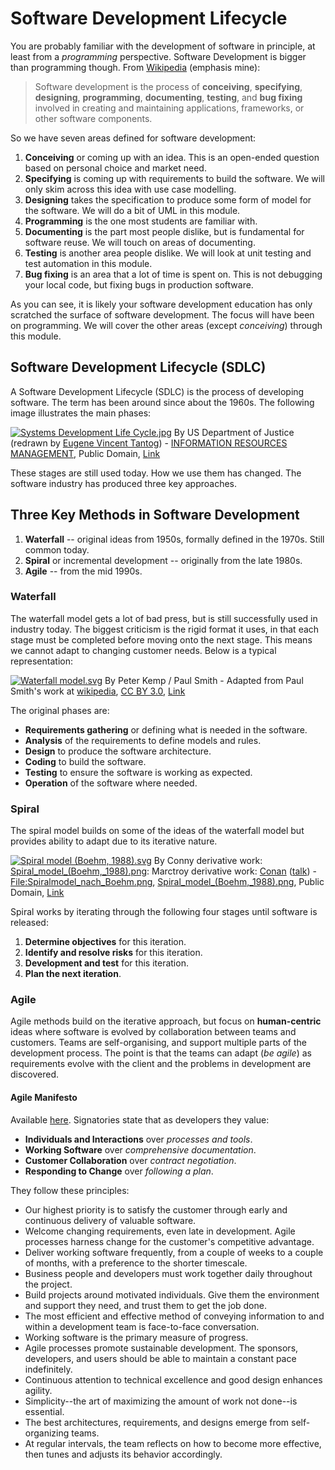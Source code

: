 # Software Development Lifecycle

You are probably familiar with the development of software in principle, at least from a *programming* perspective. Software Development is bigger than programming though. From [Wikipedia](https://en.wikipedia.org/wiki/Software_development) (emphasis mine):

> Software development is the process of **conceiving**, **specifying**, **designing**, **programming**, **documenting**, **testing**, and **bug fixing** involved in creating and maintaining applications, frameworks, or other software components.

So we have seven areas defined for software development:

1. **Conceiving** or coming up with an idea. This is an open-ended question based on personal choice and market need.
2. **Specifying** is coming up with requirements to build the software. We will only skim across this idea with use case modelling.
3. **Designing** takes the specification to produce some form of model for the software. We will do a bit of UML in this module.
4. **Programming** is the one most students are familiar with.
5. **Documenting** is the part most people dislike, but is fundamental for software reuse. We will touch on areas of documenting.
6. **Testing** is another area people dislike. We will look at unit testing and test automation in this module.
7. **Bug fixing** is an area that a lot of time is spent on. This is not debugging your local code, but fixing bugs in production software.

As you can see, it is likely your software development education has only scratched the surface of software development. The focus will have been on programming. We will cover the other areas (except *conceiving*) through this module.

## Software Development Lifecycle (SDLC)

A Software Development Lifecycle (SDLC) is the process of developing software. The term has been around since about the 1960s. The following image illustrates the main phases:

[![Systems Development Life Cycle.jpg](https://camo.githubusercontent.com/a5b2c600315e9f88dd0df2cff47e56478cd55c297038248027289370ff83e2f9/68747470733a2f2f75706c6f61642e77696b696d656469612e6f72672f77696b6970656469612f636f6d6d6f6e732f622f62622f53797374656d735f446576656c6f706d656e745f4c6966655f4379636c652e6a7067)](https://commons.wikimedia.org/wiki/File:Systems_Development_Life_Cycle.jpg#/media/File:Systems_Development_Life_Cycle.jpg)
By US Department of Justice (redrawn by [Eugene Vincent Tantog](https://commons.wikimedia.org/wiki/User:Mdd)) - [INFORMATION RESOURCES MANAGEMENT](http://www.usdoj.gov/jmd/irm/lifecycle/ch1.htm), Public Domain, [Link](https://commons.wikimedia.org/w/index.php?curid=5530145)

These stages are still used today. How we use them has changed. The software industry has produced three key approaches.

## Three Key Methods in Software Development

1. **Waterfall** -- original ideas from 1950s, formally defined in the 1970s. Still common today.
2. **Spiral** or incremental development -- originally from the late 1980s.
3. **Agile** -- from the mid 1990s.

### Waterfall

The waterfall model gets a lot of bad press, but is still successfully used in industry today. The biggest criticism is the rigid format it uses, in that each stage must be completed before moving onto the next stage. This means we cannot adapt to changing customer needs. Below is a typical representation:

[![Waterfall model.svg](https://camo.githubusercontent.com/d96d4f166e2b1bc4a39f5f6fed608028819aa83aceb627eaedb53b260aa96126/68747470733a2f2f75706c6f61642e77696b696d656469612e6f72672f77696b6970656469612f636f6d6d6f6e732f7468756d622f652f65322f576174657266616c6c5f6d6f64656c2e7376672f3132303070782d576174657266616c6c5f6d6f64656c2e7376672e706e67)](https://commons.wikimedia.org/wiki/File:Waterfall_model.svg#/media/File:Waterfall_model.svg)
By Peter Kemp / Paul Smith - Adapted from Paul Smith's work at [wikipedia](https://en.wikipedia.org/wiki/File:Waterfall_model.svg), [CC BY 3.0](https://creativecommons.org/licenses/by/3.0), [Link](https://commons.wikimedia.org/w/index.php?curid=10633070)

The original phases are:

- **Requirements gathering** or defining what is needed in the software.
- **Analysis** of the requirements to define models and rules.
- **Design** to produce the software architecture.
- **Coding** to build the software.
- **Testing** to ensure the software is working as expected.
- **Operation** of the software where needed.

### Spiral

The spiral model builds on some of the ideas of the waterfall model but provides ability to adapt due to its iterative nature.

[![Spiral model (Boehm, 1988).svg](https://camo.githubusercontent.com/ae090b1a0ec9f4519b84f1658fcfa98a993ca3a3d0819fb79aeb93c98ab697c3/68747470733a2f2f75706c6f61642e77696b696d656469612e6f72672f77696b6970656469612f636f6d6d6f6e732f7468756d622f652f65632f53706972616c5f6d6f64656c5f253238426f65686d2532435f313938382532392e7376672f3132303070782d53706972616c5f6d6f64656c5f253238426f65686d2532435f313938382532392e7376672e706e67)](https://commons.wikimedia.org/wiki/File:Spiral_model_(Boehm,_1988).svg#/media/File:Spiral_model_(Boehm,_1988).svg)
By Conny derivative work: [Spiral_model_(Boehm,_1988).png](https://commons.wikimedia.org/wiki/File:Spiral_model_(Boehm,_1988).png): Marctroy derivative work: [Conan](https://commons.wikimedia.org/wiki/User:Conan) ([talk](https://commons.wikimedia.org/wiki/User_talk:Conan)) - [File:Spiralmodel_nach_Boehm.png](https://commons.wikimedia.org/wiki/File:Spiralmodel_nach_Boehm.png), [Spiral_model_(Boehm,_1988).png](https://commons.wikimedia.org/wiki/File:Spiral_model_(Boehm,_1988).png), Public Domain, [Link](https://commons.wikimedia.org/w/index.php?curid=9000950)

Spiral works by iterating through the following four stages until software is released:

1. **Determine objectives** for this iteration.
2. **Identify and resolve risks** for this iteration.
3. **Development and test** for this iteration.
4. **Plan the next iteration**.

### Agile

Agile methods build on the iterative approach, but focus on **human-centric** ideas where software is evolved by collaboration between teams and customers. Teams are self-organising, and support multiple parts of the development process. The point is that the teams can adapt (*be agile*) as requirements evolve with the client and the problems in development are discovered.

#### Agile Manifesto

Available [here](http://agilemanifesto.org/). Signatories state that as developers they value:

- **Individuals and Interactions** over *processes and tools*.
- **Working Software** over *comprehensive documentation*.
- **Customer Collaboration** over *contract negotiation*.
- **Responding to Change** over *following a plan*.

They follow these principles:

- Our highest priority is to satisfy the customer
  through early and continuous delivery
  of valuable software.
- Welcome changing requirements, even late in
  development. Agile processes harness change for
  the customer's competitive advantage.
- Deliver working software frequently, from a
  couple of weeks to a couple of months, with a
  preference to the shorter timescale.
- Business people and developers must work
  together daily throughout the project.
- Build projects around motivated individuals.
  Give them the environment and support they need,
  and trust them to get the job done.
- The most efficient and effective method of
  conveying information to and within a development
  team is face-to-face conversation.
- Working software is the primary measure of progress.
- Agile processes promote sustainable development.
  The sponsors, developers, and users should be able
  to maintain a constant pace indefinitely.
- Continuous attention to technical excellence
  and good design enhances agility.
- Simplicity--the art of maximizing the amount
  of work not done--is essential.
- The best architectures, requirements, and designs
  emerge from self-organizing teams.
- At regular intervals, the team reflects on how
  to become more effective, then tunes and adjusts
  its behavior accordingly.